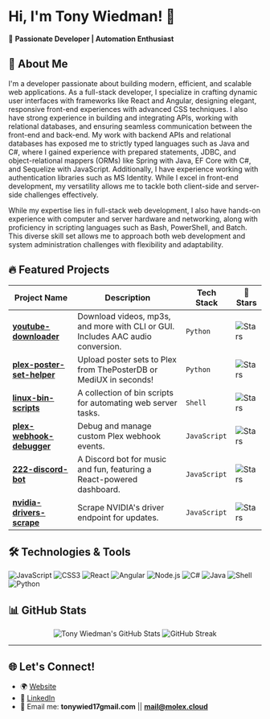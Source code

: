 # Hi, I'm Tony Wiedman! 👋

🎯 **Passionate Developer | Automation Enthusiast**

## 🚀 About Me  
I'm a developer passionate about building modern, efficient, and scalable web applications. As a full-stack developer, I specialize in crafting dynamic user interfaces with frameworks like React and Angular, designing elegant, responsive front-end experiences with advanced CSS techniques. I also have strong experience in building and integrating APIs, working with relational databases, and ensuring seamless communication between the front-end and back-end. My work with backend APIs and relational databases has exposed me to strictly typed languages such as Java and C#, where I gained experience with prepared statements, JDBC, and object-relational mappers (ORMs) like Spring with Java, EF Core with C#, and Sequelize with JavaScript. Additionally, I have experience working with authentication libraries such as MS Identity. While I excel in front-end development, my versatility allows me to tackle both client-side and server-side challenges effectively.

While my expertise lies in full-stack web development, I also have hands-on experience with computer and server hardware and networking, along with proficiency in scripting languages such as Bash, PowerShell, and Batch. This diverse skill set allows me to approach both web development and system administration challenges with flexibility and adaptability.
 

## 🔥 Featured Projects  

| Project Name                  | Description                                                                                   | Tech Stack           | 🌟 Stars |
|-------------------------------|-----------------------------------------------------------------------------------------------|----------------------|----------|
| **[youtube-downloader](https://github.com/tonywied17/youtube-downloader)** | Download videos, mp3s, and more with CLI or GUI. Includes AAC audio conversion.         | `Python`             | ![Stars](https://img.shields.io/github/stars/tonywied17/youtube-downloader?style=social) |
| **[plex-poster-set-helper](https://github.com/tonywied17/plex-poster-set-helper)** | Upload poster sets to Plex from ThePosterDB or MediUX in seconds!                      | `Python`             | ![Stars](https://img.shields.io/github/stars/tonywied17/plex-poster-set-helper?style=social) |
| **[linux-bin-scripts](https://github.com/tonywied17/linux-bin-scripts)** | A collection of bin scripts for automating web server tasks.                           | `Shell`              | ![Stars](https://img.shields.io/github/stars/tonywied17/linux-bin-scripts?style=social) |
| **[plex-webhook-debugger](https://github.com/tonywied17/plex-webhook-debugger)** | Debug and manage custom Plex webhook events.                                           | `JavaScript`         | ![Stars](https://img.shields.io/github/stars/tonywied17/plex-webhook-debugger?style=social) |
| **[222-discord-bot](https://github.com/tonywied17/222-discord-bot)** | A Discord bot for music and fun, featuring a React-powered dashboard.                  | `JavaScript`         | ![Stars](https://img.shields.io/github/stars/tonywied17/222-discord-bot?style=social) |
| **[nvidia-drivers-scrape](https://github.com/tonywied17/nvidia-drivers-scrape)** | Scrape NVIDIA's driver endpoint for updates.                                           | `JavaScript`         | ![Stars](https://img.shields.io/github/stars/tonywied17/nvidia-drivers-scrape?style=social) |

## 🛠️ Technologies & Tools  

![JavaScript](https://img.shields.io/badge/-JavaScript-F7DF1E?logo=javascript&logoColor=black&style=for-the-badge)
![CSS3](https://img.shields.io/badge/-CSS3-1572B6?logo=css3&logoColor=white&style=for-the-badge)
![React](https://img.shields.io/badge/-React-61DAFB?logo=react&logoColor=black&style=for-the-badge)
![Angular](https://img.shields.io/badge/-Angular-DD0031?logo=angular&logoColor=white&style=for-the-badge)
![Node.js](https://img.shields.io/badge/-Node.js-339933?logo=node.js&logoColor=white&style=for-the-badge)
![C#](https://img.shields.io/badge/-C%23-800080?logo=csharp&logoColor=white&style=for-the-badge)
![Java](https://img.shields.io/badge/-Java-007396?logo=java&logoColor=white&style=for-the-badge)
![Shell](https://img.shields.io/badge/-Shell-4EAA25?logo=gnu-bash&logoColor=white&style=for-the-badge)
![Python](https://img.shields.io/badge/-Python-3776AB?logo=python&logoColor=white&style=for-the-badge)


## 📊 GitHub Stats  

<p align="center">
  <img src="https://github-readme-stats.vercel.app/api?username=tonywied17&show_icons=true&hide_rank=true&theme=tokyonight" alt="Tony Wiedman's GitHub Stats" />
  <img src="https://github-readme-streak-stats.herokuapp.com/?user=tonywied17&theme=tokyonight" alt="GitHub Streak" />
</p>

---

## 🌐 Let's Connect!  

- 🌍 [Website](https://molexworks.com)
- 💼 [LinkedIn](https://www.linkedin.com/in/tony-wiedman-1ba44a187/)
- 📧 Email me: **tonywied17gmail.com** || **mail@molex.cloud**

